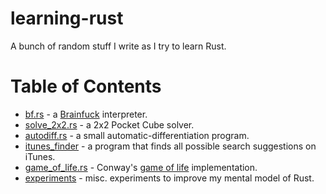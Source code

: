 # learning-rust

A bunch of random stuff I write as I try to learn Rust.

# Table of Contents

 * [bf.rs](bf.rs) - a [Brainfuck](https://en.wikipedia.org/wiki/Brainfuck) interpreter.
 * [solve_2x2.rs](solve_2x2.rs) - a 2x2 Pocket Cube solver.
 * [autodiff.rs](autodiff.rs) - a small automatic-differentiation program.
 * [itunes_finder](itunes_finder/src/main.rs) - a program that finds all possible search suggestions on iTunes.
 * [game_of_life.rs](game_of_life.rs) - Conway's [game of life](https://en.wikipedia.org/wiki/Conway%27s_Game_of_Life) implementation.
 * [experiments](experiments) - misc. experiments to improve my mental model of Rust.

